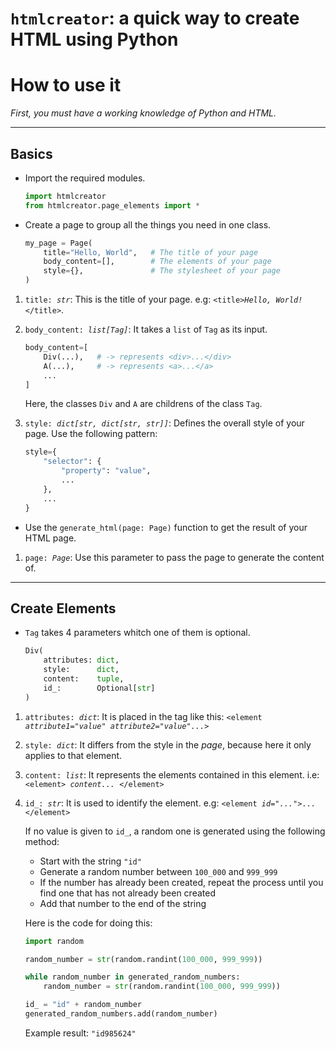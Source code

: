 # `htmlcreator`: a quick way to create HTML using Python
# How to use it

_First, you must have a working knowledge of Python and HTML._

---

## Basics

- Import the required modules.

    ```python
    import htmlcreator
    from htmlcreator.page_elements import *
    ```

- Create a page to group all the things you need in one class.

    ```python
    my_page = Page(
        title="Hello, World",   # The title of your page
        body_content=[],        # The elements of your page
        style={},               # The stylesheet of your page
    )
    ```

1. `title: `_`str`_: This is the title of your page. e.g: `<title>`_`Hello, World!`_`</title>`.

2. `body_content: `_`list[Tag]`_: It takes a `list` of `Tag` as its input.

    ```python
    body_content=[
        Div(...),   # -> represents <div>...</div>
        A(...),     # -> represents <a>...</a>
        ...
    ]
    ```
    Here, the classes `Div` and `A` are childrens of the class `Tag`.

3. `style: `_`dict[str, dict[str, str]]`_: Defines the overall style of your page. Use the following pattern:

    ```python
    style={
        "selector": {
            "property": "value",
            ...
        },
        ...
    }
    ```
- Use the `generate_html(page: Page)` function to get the result of your HTML page. 

1. `page: `_`Page`_: Use this parameter to pass the page to generate the content of.

---

## Create Elements

- `Tag` takes 4 parameters whitch one of them is optional.

    ```python
    Div(
        attributes: dict,
        style:      dict,
        content:    tuple,
        id_:        Optional[str]
    )
    ```

1. `attributes: `_`dict`_: It is placed in the tag like this: `<element `_`attribute1="value" attribute2="value"...`_`>`

2. `style: `_`dict`_: It differs from the style in the _page_, because here it only applies to that element.

3. `content: `_`list`_: It represents the elements contained in this element. i.e: `<element> `_`content...`_` </element>`

4. `id_: `_`str`_: It is used to identify the element. e.g: `<element `_`id="..."`_`>...</element>`

    If no value is given to `id_`, a random one is generated using the following method:

    - Start with the string `"id"`
    - Generate a random number between `100_000` and `999_999`
    - If the number has already been created, repeat the process until you find one that has not already been created
    - Add that number to the end of the string

    Here is the code for doing this:

    ```python
    import random

    random_number = str(random.randint(100_000, 999_999))

    while random_number in generated_random_numbers:
        random_number = str(random.randint(100_000, 999_999))

    id_ = "id" + random_number
    generated_random_numbers.add(random_number)
    ```

    Example result: `"id985624"`


